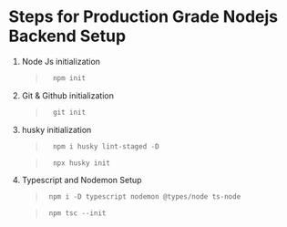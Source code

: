 # Steps for Production Grade Nodejs Backend Setup

1. Node Js initialization

   > ```js
   >   npm init
   > ```

2. Git & Github initialization

   > ```js
   >   git init
   > ```

3. husky initialization

   > ```js
   >   npm i husky lint-staged -D
   > ```

   > ```js
   >   npx husky init
   > ```

4. Typescript and Nodemon Setup

   > ```js
   >  npm i -D typescript nodemon @types/node ts-node
   > ```

   > ```js
   >  npm tsc --init
   > ```
